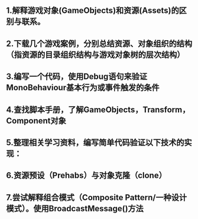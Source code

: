  1.解释游戏对象(GameObjects)和资源(Assets)的区别与联系。  
-----------------

 2.下载几个游戏案例，分别总结资源、对象组织的结构（指资源的目录组织结构与游戏对象树的层次结构）  
-------------------
 3.编写一个代码，使用Debug语句来验证MonoBehaviour基本行为或事件触发的条件  
----------------

 4.查找脚本手册，了解GameObjects，Transform，Component对象  
-----------------

 5.整理相关学习资料，编写简单代码验证以下技术的实现：  
-------------

 6.资源预设（Prehabs）与对象克隆（clone）  
----------

 7.尝试解释组合模式（Composite Pattern/一种设计模式）。使用BroadcastMessage()方法  
---------------
